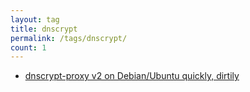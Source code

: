 ```yaml
---
layout: tag
title: dnscrypt
permalink: /tags/dnscrypt/
count: 1
---
```


- [dnscrypt-proxy v2 on Debian/Ubuntu quickly, dirtily](https://aminda.eu/blog/english/2018/10/21/dnscrypt-proxy-quick-dirty-debian.html)
